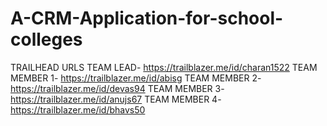 # A-CRM-Application-for-school-colleges
TRAILHEAD URLS
TEAM LEAD- https://trailblazer.me/id/charan1522
TEAM MEMBER 1- https://trailblazer.me/id/abisg
TEAM MEMBER 2- https://trailblazer.me/id/devas94
TEAM MEMBER 3- https://trailblazer.me/id/anujs67
TEAM MEMBER 4- https://trailblazer.me/id/bhavs50
